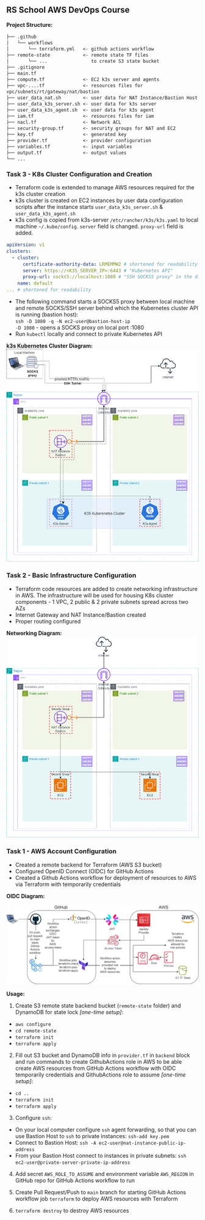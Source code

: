 ## RS School AWS DevOps Course

**Project Structure:**

```
├── .github
│   └── workflows
│       └── terraform.yml   <- github actions workflow
├── remote-state            <- remote state TF files
│       └── ...                to create S3 state bucket
├── .gitignore
├── main.tf
├── compute.tf              <- EC2 k3s server and agents
├── vpc-....tf              <- resources files for vpc/subnets/rt/gateway/nat/bastion
├── user_data_nat.sh        <- user data for NAT Instance/Bastion Host
├── user_data_k3s_server.sh <- user data for k3s server
├── user_data_k3s_agent.sh  <- user data for k3s agent
├── iam.tf                  <- resources files for iam
├── nacl.tf                 <- Network ACL
├── security-group.tf       <- security groups for NAT and EC2
├── key.tf                  <- generated key
├── provider.tf             <- provider configuration
├── variables.tf            <- input variables
├── output.tf               <- output values
└── ...
```

### Task 3 - K8s Cluster Configuration and Creation

- Terraform code is extended to manage AWS resources required for the k3s cluster creation
- k3s cluster is created on EC2 instances by user data configuration scripts after the instance starts `user_data_k3s_server.sh` & `user_data_k3s_agent.sh`
- k3s config is copied from k3s-server `/etc/rancher/k3s/k3s.yaml` to local machine `~/.kube/config`. `server` field is changed. `proxy-url` field is added.

```yaml
apiVersion: v1
clusters:
  - cluster:
      certificate-authority-data: LRMEMMW2 # shortened for readability
      server: https://<K3S_SERVER_IP>:6443 # "Kubernetes API"
      proxy-url: socks5://localhost:1080 # "SSH SOCKS5 proxy" in the diagram below
    name: default
... # shortened for readability
```

- The following command starts a SOCKS5 proxy between local machine and remote SOCKS/SSH server behind which the Kubernetes cluster API is running (bastion host):  
   `ssh -D 1080 -q -N ec2-user@bastion-host-ip`  
  `-D 1080` - opens a SOCKS proxy on local port :1080
- Run `kubectl` locally and connect to private Kubernetes API

**k3s Kubernetes Cluster Diagram:**  
![Diagram](tasks-images/task3-diagram.png)

### Task 2 - Basic Infrastructure Configuration

- Terraform code resources are added to create networking infrastructure in AWS. The infrastructure will be used for housing K8s cluster components - 1 VPC, 2 public & 2 private subnets spread across two AZs
- Internet Gateway and NAT Instance/Bastion created
- Proper routing configured

**Networking Diagram:**  
![Diagram](tasks-images/task2-diagram.png)

### Task 1 - AWS Account Configuration

- Created a remote backend for Terraform (AWS S3 bucket)
- Configured OpenID Connect (OIDC) for GitHub Actions
- Created a Github Actions workflow for deployment of resources to AWS via Terraform with temporarily credentials

**OIDC Diagram:**

![Diagram](tasks-images/task1-diagram.png)

**Usage:**

1. Create S3 remote state backend bucket (`remote-state` folder) and DynamoDB for state lock _[one-time setup]_:

- `aws configure`
- `cd remote-state`
- `terraform init`
- `terraform apply`

2. Fill out S3 bucket and DynamoDB info in `provider.tf` in `backend` block and run commands to create GithubActions role in AWS to be able create AWS resources from GitHub Actions workflow with OIDC temporarily credentials and GithubActions role to assume _[one-time setup]_:

- `cd ..`
- `terraform init`
- `terraform apply`

3. Configure `ssh`:

- On your local computer configure `ssh` agent forwarding, so that you can use Bastion Host to `ssh` to private instances: `ssh-add key.pem`
- Connect to Bastion Host: `ssh -A ec2-user@nat-instance-public-ip-address`
- From your Bastion Host connect to instances in private subnets: `ssh ec2-user@private-server-private-ip-address`

4. Add secret `AWS_ROLE_TO_ASSUME` and environment variable `AWS_REGION` in GitHub repo for GitHub Actions workflow to run

5. Create Pull Request/Push to `main` branch for starting GitHub Actions workflow job `terraform` to deploy AWS resources with Terraform

6. `terraform destroy` to destroy AWS resources
